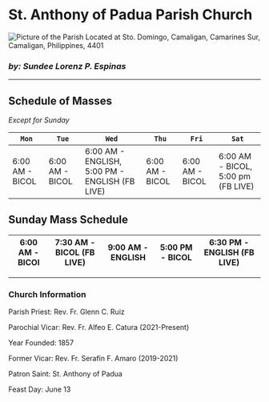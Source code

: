 # St. Anthony of Padua Parish Church

![Picture of the Parish](https://scontent.fmnl4-5.fna.fbcdn.net/v/t1.6435-9/28870001_1437627609698719_7615148320578600960_n.jpg?_nc_cat=103&ccb=1-7&_nc_sid=7f8c78&_nc_ohc=wF4YoyTq9nIAX9KeasA&_nc_ht=scontent.fmnl4-5.fna&oh=00_AfClghUFoRfAWTDfkk_XxdssaZu_HNn2_Sf_Yf1XTtk49A&oe=65E436EF)
Located at Sto. Domingo, Camaligan, Camarines Sur, Camaligan, Philippines, 4401

### *by: Sundee Lorenz P. Espinas*
---
## Schedule of Masses
*Except for Sunday*

|`Mon`|`Tue`|`Wed`|`Thu`|`Fri`|`Sat`|
| --- | --- | --- | --- | --- | --- |
| 6:00 AM - BICOL | 6:00 AM - BICOL |  6:00 AM - ENGLISH, 5:00 PM - ENGLISH (FB LIVE) | 6:00 AM - BICOL | 6:00 AM - BICOL | 6:00 AM - BICOL, 5:00 pm (FB LIVE) |

## Sunday Mass Schedule
| 6:00 AM - BICOl | 7:30 AM - BICOL (FB LIVE) | 9:00 AM - ENGLISH | 5:00 PM - BICOL | 6:30 PM - ENGLISH (FB LIVE) |
| --- | --- | --- | --- | --- |

---

### Church Information
Parish Priest: Rev. Fr. Glenn C. Ruiz

Parochial Vicar: Rev. Fr. Alfeo E. Catura (2021-Present)

Year Founded: 1857

Former Vicar: Rev. Fr. Serafin F. Amaro (2019-2021)

Patron Saint: St. Anthony of Padua

Feast Day: June 13

